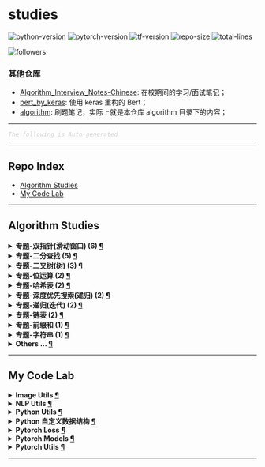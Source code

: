 studies
===

![python-version](https://img.shields.io/badge/python-3.8+-green)
![pytorch-version](https://img.shields.io/badge/pytorch-1.8+-green)
![tf-version](https://img.shields.io/badge/tensorflow-2.3+-green)
![repo-size](https://img.shields.io/github/repo-size/imhuay/studies)
![total-lines](https://img.shields.io/tokei/lines/github/imhuay/studies)
<!-- ![code-size](https://img.shields.io/github/languages/code-size/imhuay/studies) -->

![followers](https://img.shields.io/github/followers/imhuay?style=social)
<!-- ![user-stars](https://img.shields.io/github/stars/imhuay?style=social) -->


### 其他仓库
- [Algorithm_Interview_Notes-Chinese](https://github.com/imhuay/Algorithm_Interview_Notes-Chinese_backups): 在校期间的学习/面试笔记；
- [bert_by_keras](https://github.com/imhuay/bert_by_keras): 使用 keras 重构的 Bert；
- [algorithm](https://github.com/imhuay/algorithm): 刷题笔记，实际上就是本仓库 algorithm 目录下的内容；

---

<font color="LightGrey"><i> `The following is Auto-generated` </i></font>

---

Repo Index
---

- [Algorithm Studies](#algorithm-studies)
- [My Code Lab](#my-code-lab)

---

Algorithm Studies
---

<details><summary><b> 专题-双指针(滑动窗口) (6) <a href="algorithm/topics/专题-双指针(滑动窗口).md">¶</a></b></summary>

- [三数之和 (LeetCode, Medium, No.0015, 2021-10)](algorithm/topics/专题-双指针(滑动窗口).md#三数之和-leetcode-medium-no0015-2021-10)
- [两数之和2(输入有序数组) (LeetCode, Easy, No.0167, 2021-10)](algorithm/topics/专题-双指针(滑动窗口).md#两数之和2输入有序数组-leetcode-easy-no0167-2021-10)
- [接雨水 (LeetCode, Hard, No.0042, 2021-10)](algorithm/topics/专题-双指针(滑动窗口).md#接雨水-leetcode-hard-no0042-2021-10)
- [最接近的三数之和 (LeetCode, Medium, No.0016, 2021-10)](algorithm/topics/专题-双指针(滑动窗口).md#最接近的三数之和-leetcode-medium-no0016-2021-10)
- [有效三角形的个数 (LeetCode, Medium, No.0611, 2021-10)](algorithm/topics/专题-双指针(滑动窗口).md#有效三角形的个数-leetcode-medium-no0611-2021-10)
- [盛最多水的容器 (LeetCode, Medium, No.0011, 2021-10)](algorithm/topics/专题-双指针(滑动窗口).md#盛最多水的容器-leetcode-medium-no0011-2021-10)

</details>

<details><summary><b> 专题-二分查找 (5) <a href="algorithm/topics/专题-二分查找.md">¶</a></b></summary>

- [两数相除 (LeetCode, Medium, No.0029, 2021-10)](algorithm/topics/专题-二分查找.md#两数相除-leetcode-medium-no0029-2021-10)
- [将数据流变为多个不相交区间 (LeetCode, Hard, No.0352, 2021-10)](algorithm/topics/专题-二分查找.md#将数据流变为多个不相交区间-leetcode-hard-no0352-2021-10)
- [山峰数组的顶部 (剑指Offer2, Easy, No.0069, 2021-10)](algorithm/topics/专题-二分查找.md#山峰数组的顶部-剑指offer2-easy-no0069-2021-10)
- [排列硬币 (LeetCode, Easy, No.0441, 2021-10)](algorithm/topics/专题-二分查找.md#排列硬币-leetcode-easy-no0441-2021-10)
- [搜索旋转排序数组 (LeetCode, Medium, No.0033, 2021-10)](algorithm/topics/专题-二分查找.md#搜索旋转排序数组-leetcode-medium-no0033-2021-10)

</details>

<details><summary><b> 专题-二叉树(树) (3) <a href="algorithm/topics/专题-二叉树(树).md">¶</a></b></summary>

- [二叉树的最大深度 (LeetCode, Easy, No.0104, 2021-10)](algorithm/topics/专题-二叉树(树).md#二叉树的最大深度-leetcode-easy-no0104-2021-10)
- [二叉树的最小深度 (LeetCode, Easy, No.0111, 2021-10)](algorithm/topics/专题-二叉树(树).md#二叉树的最小深度-leetcode-easy-no0111-2021-10)
- [路径总和3 (LeetCode, Medium, No.0437, 2021-10)](algorithm/topics/专题-二叉树(树).md#路径总和3-leetcode-medium-no0437-2021-10)

</details>

<details><summary><b> 专题-位运算 (2) <a href="algorithm/topics/专题-位运算.md">¶</a></b></summary>

- [两数相除 (LeetCode, Medium, No.0029, 2021-10)](algorithm/topics/专题-位运算.md#两数相除-leetcode-medium-no0029-2021-10)
- [重复的DNA序列 (LeetCode, Medium, No.0187, 2021-10)](algorithm/topics/专题-位运算.md#重复的dna序列-leetcode-medium-no0187-2021-10)

</details>

<details><summary><b> 专题-哈希表 (2) <a href="algorithm/topics/专题-哈希表.md">¶</a></b></summary>

- [两数之和 (LeetCode, Easy, No.0001, 2021-10)](algorithm/topics/专题-哈希表.md#两数之和-leetcode-easy-no0001-2021-10)
- [重复的DNA序列 (LeetCode, Medium, No.0187, 2021-10)](algorithm/topics/专题-哈希表.md#重复的dna序列-leetcode-medium-no0187-2021-10)

</details>

<details><summary><b> 专题-深度优先搜索(递归) (2) <a href="algorithm/topics/专题-深度优先搜索(递归).md">¶</a></b></summary>

- [二叉树的最小深度 (LeetCode, Easy, No.0111, 2021-10)](algorithm/topics/专题-深度优先搜索(递归).md#二叉树的最小深度-leetcode-easy-no0111-2021-10)
- [路径总和3 (LeetCode, Medium, No.0437, 2021-10)](algorithm/topics/专题-深度优先搜索(递归).md#路径总和3-leetcode-medium-no0437-2021-10)

</details>

<details><summary><b> 专题-递归(迭代) (2) <a href="algorithm/topics/专题-递归(迭代).md">¶</a></b></summary>

- [二叉树的最大深度 (LeetCode, Easy, No.0104, 2021-10)](algorithm/topics/专题-递归(迭代).md#二叉树的最大深度-leetcode-easy-no0104-2021-10)
- [合并两个有序链表 (LeetCode, Easy, No.0021, 2021-10)](algorithm/topics/专题-递归(迭代).md#合并两个有序链表-leetcode-easy-no0021-2021-10)

</details>

<details><summary><b> 专题-链表 (2) <a href="algorithm/topics/专题-链表.md">¶</a></b></summary>

- [两数相加 (LeetCode, Medium, No.0002, 2021-10)](algorithm/topics/专题-链表.md#两数相加-leetcode-medium-no0002-2021-10)
- [分隔链表 (LeetCode, Medium, No.0086, 2021-10)](algorithm/topics/专题-链表.md#分隔链表-leetcode-medium-no0086-2021-10)

</details>

<details><summary><b> 专题-前缀和 (1) <a href="algorithm/topics/专题-前缀和.md">¶</a></b></summary>

- [路径总和3 (LeetCode, Medium, No.0437, 2021-10)](algorithm/topics/专题-前缀和.md#路径总和3-leetcode-medium-no0437-2021-10)

</details>

<details><summary><b> 专题-字符串 (1) <a href="algorithm/topics/专题-字符串.md">¶</a></b></summary>

- [字符串中的单词数 (LeetCode, Easy, No.0434, 2021-10)](algorithm/topics/专题-字符串.md#字符串中的单词数-leetcode-easy-no0434-2021-10)

</details>

<details><summary><b> Others ... <a href="algorithm/README.md">¶</a></b></summary>

<details><summary><b> 专题-数学 (1) <a href="algorithm/topics/专题-数学.md">¶</a></b></summary>

- [排列硬币 (LeetCode, Easy, No.0441, 2021-10)](algorithm/topics/专题-数学.md#排列硬币-leetcode-easy-no0441-2021-10)

</details>

<details><summary><b> 专题-模拟 (1) <a href="algorithm/topics/专题-模拟.md">¶</a></b></summary>

- [将数据流变为多个不相交区间 (LeetCode, Hard, No.0352, 2021-10)](algorithm/topics/专题-模拟.md#将数据流变为多个不相交区间-leetcode-hard-no0352-2021-10)

</details>


</details>

---

My Code Lab
---

<details><summary><b> Image Utils <a href="code/README.md#image-utils">¶</a></b></summary>

- [`ImageCheck`: 图片完整性检查](code/README.md#imagecheck-图片完整性检查)
- [`get_real_ext`: 获取图像文件的真实后缀](code/README.md#get_real_ext-获取图像文件的真实后缀)

</details>

<details><summary><b> NLP Utils <a href="code/README.md#nlp-utils">¶</a></b></summary>

- [`BertTokenizer`: Bert 分词器](code/README.md#berttokenizer-bert-分词器)
- [`split`: 将数据按比例切分](code/README.md#split-将数据按比例切分)
- [`ner_result_parse`: NER 结果解析（基于 BIO 格式）](code/README.md#ner_result_parse-ner-结果解析基于-bio-格式)

</details>

<details><summary><b> Python Utils <a href="code/README.md#python-utils">¶</a></b></summary>

- [`simple_argparse`: 一个简化版 argparse](code/README.md#simple_argparse-一个简化版-argparse)

</details>

<details><summary><b> Python 自定义数据结构 <a href="code/README.md#python-自定义数据结构">¶</a></b></summary>

- [`ArrayDict`: 数组字典，支持 slice](code/README.md#arraydict-数组字典支持-slice)
- [`ValueArrayDict`: 数组字典，支持 slice，且操作 values](code/README.md#valuearraydict-数组字典支持-slice且操作-values)
- [`BunchDict`: 基于 dict 实现 Bunch 模式](code/README.md#bunchdict-基于-dict-实现-bunch-模式)
- [`ConfigDict`: 配置字典（基于 BunchDict）](code/README.md#configdict-配置字典基于-bunchdict)

</details>

<details><summary><b> Pytorch Loss <a href="code/README.md#pytorch-loss">¶</a></b></summary>

- [`ContrastiveLoss`: 对比损失（默认距离函数为欧几里得距离）](code/README.md#contrastiveloss-对比损失默认距离函数为欧几里得距离)
- [`CrossEntropyLoss`: 交叉熵](code/README.md#crossentropyloss-交叉熵)
- [`TripletLoss`: Triplet 损失，常用于无监督学习、few-shot 学习](code/README.md#tripletloss-triplet-损失常用于无监督学习few-shot-学习)

</details>

<details><summary><b> Pytorch Models <a href="code/README.md#pytorch-models">¶</a></b></summary>

- [`DualNet`: 双塔结构](code/README.md#dualnet-双塔结构)
- [`SiameseNet`: 孪生网络，基于双塔结构](code/README.md#siamesenet-孪生网络基于双塔结构)
- [`SimCSE`: SimCSE](code/README.md#simcse-simcse)
- [`Bert`: Bert by Pytorch](code/README.md#bert-bert-by-pytorch)

</details>

<details><summary><b> Pytorch Utils <a href="code/README.md#pytorch-utils">¶</a></b></summary>

- [`ToyDataLoader`: 一个简单的 DataLoader](code/README.md#toydataloader-一个简单的-dataloader)
- [`DictTensorDataset`: 字典形式的 Dataset](code/README.md#dicttensordataset-字典形式的-dataset)
- [`Trainer`: 一个简单的 Pytorch Trainer](code/README.md#trainer-一个简单的-pytorch-trainer)

</details>

---

